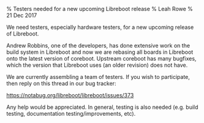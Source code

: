 % Testers needed for a new upcoming Libreboot release
% Leah Rowe
% 21 Dec 2017

We need testers, especially hardware testers, for a new upcoming release of
Libreboot.

Andrew Robbins, one of the developers, has done extensive work on the build
system in Libreboot and now we are rebasing all boards in Libreboot onto the
latest version of coreboot. Upstream coreboot has many bugfixes, which the
version that Libreboot uses (an older revision) does not have.

We are currently assembling a team of testers. If you wish to participate,
then reply on this thread in our bug tracker:

<https://notabug.org/libreboot/libreboot/issues/373>

Any help would be appreciated. In general, testing is also needed (e.g.
build testing, documentation testing/improvements, etc).
